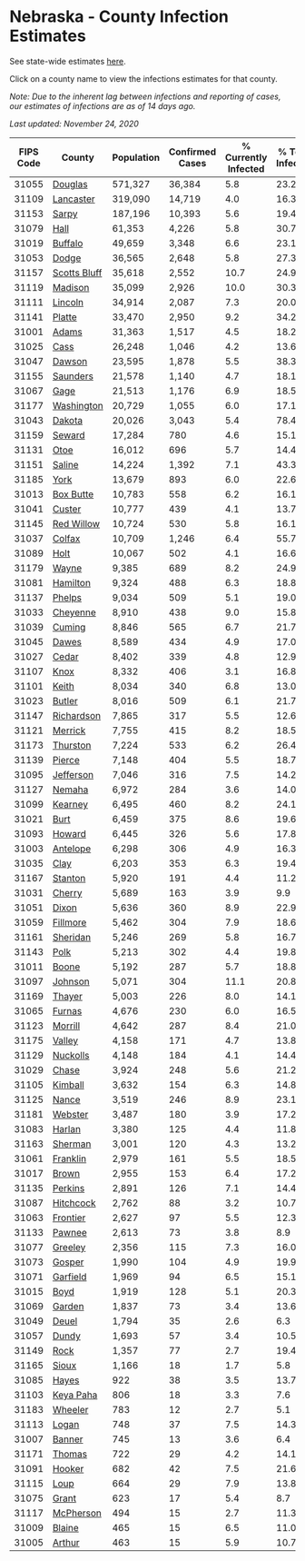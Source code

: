 # Nebraska - County Infection Estimates

See state-wide estimates [here](/infections/us-ne).

Click on a county name to view the infections estimates for that county.

*Note: Due to the inherent lag between infections and reporting of cases, our estimates of infections are as of 14 days ago.*

*Last updated: November 24, 2020*

|   FIPS Code |                       County |   Population |   Confirmed Cases |   % Currently Infected |   % Total Infected |
|-------------|------------------------------|--------------|-------------------|------------------------|--------------------|
|       31055 |           [Douglas](douglas) |      571,327 |            36,384 |                    5.8 |               23.2 |
|       31109 |       [Lancaster](lancaster) |      319,090 |            14,719 |                    4.0 |               16.3 |
|       31153 |               [Sarpy](sarpy) |      187,196 |            10,393 |                    5.6 |               19.4 |
|       31079 |                 [Hall](hall) |       61,353 |             4,226 |                    5.8 |               30.7 |
|       31019 |           [Buffalo](buffalo) |       49,659 |             3,348 |                    6.6 |               23.1 |
|       31053 |               [Dodge](dodge) |       36,565 |             2,648 |                    5.8 |               27.3 |
|       31157 | [Scotts Bluff](scotts-bluff) |       35,618 |             2,552 |                   10.7 |               24.9 |
|       31119 |           [Madison](madison) |       35,099 |             2,926 |                   10.0 |               30.3 |
|       31111 |           [Lincoln](lincoln) |       34,914 |             2,087 |                    7.3 |               20.0 |
|       31141 |             [Platte](platte) |       33,470 |             2,950 |                    9.2 |               34.2 |
|       31001 |               [Adams](adams) |       31,363 |             1,517 |                    4.5 |               18.2 |
|       31025 |                 [Cass](cass) |       26,248 |             1,046 |                    4.2 |               13.6 |
|       31047 |             [Dawson](dawson) |       23,595 |             1,878 |                    5.5 |               38.3 |
|       31155 |         [Saunders](saunders) |       21,578 |             1,140 |                    4.7 |               18.1 |
|       31067 |                 [Gage](gage) |       21,513 |             1,176 |                    6.9 |               18.5 |
|       31177 |     [Washington](washington) |       20,729 |             1,055 |                    6.0 |               17.1 |
|       31043 |             [Dakota](dakota) |       20,026 |             3,043 |                    5.4 |               78.4 |
|       31159 |             [Seward](seward) |       17,284 |               780 |                    4.6 |               15.1 |
|       31131 |                 [Otoe](otoe) |       16,012 |               696 |                    5.7 |               14.4 |
|       31151 |             [Saline](saline) |       14,224 |             1,392 |                    7.1 |               43.3 |
|       31185 |                 [York](york) |       13,679 |               893 |                    6.0 |               22.6 |
|       31013 |       [Box Butte](box-butte) |       10,783 |               558 |                    6.2 |               16.1 |
|       31041 |             [Custer](custer) |       10,777 |               439 |                    4.1 |               13.7 |
|       31145 |     [Red Willow](red-willow) |       10,724 |               530 |                    5.8 |               16.1 |
|       31037 |             [Colfax](colfax) |       10,709 |             1,246 |                    6.4 |               55.7 |
|       31089 |                 [Holt](holt) |       10,067 |               502 |                    4.1 |               16.6 |
|       31179 |               [Wayne](wayne) |        9,385 |               689 |                    8.2 |               24.9 |
|       31081 |         [Hamilton](hamilton) |        9,324 |               488 |                    6.3 |               18.8 |
|       31137 |             [Phelps](phelps) |        9,034 |               509 |                    5.1 |               19.0 |
|       31033 |         [Cheyenne](cheyenne) |        8,910 |               438 |                    9.0 |               15.8 |
|       31039 |             [Cuming](cuming) |        8,846 |               565 |                    6.7 |               21.7 |
|       31045 |               [Dawes](dawes) |        8,589 |               434 |                    4.9 |               17.0 |
|       31027 |               [Cedar](cedar) |        8,402 |               339 |                    4.8 |               12.9 |
|       31107 |                 [Knox](knox) |        8,332 |               406 |                    3.1 |               16.8 |
|       31101 |               [Keith](keith) |        8,034 |               340 |                    6.8 |               13.0 |
|       31023 |             [Butler](butler) |        8,016 |               509 |                    6.1 |               21.7 |
|       31147 |     [Richardson](richardson) |        7,865 |               317 |                    5.5 |               12.6 |
|       31121 |           [Merrick](merrick) |        7,755 |               415 |                    8.2 |               18.5 |
|       31173 |         [Thurston](thurston) |        7,224 |               533 |                    6.2 |               26.4 |
|       31139 |             [Pierce](pierce) |        7,148 |               404 |                    5.5 |               18.7 |
|       31095 |       [Jefferson](jefferson) |        7,046 |               316 |                    7.5 |               14.2 |
|       31127 |             [Nemaha](nemaha) |        6,972 |               284 |                    3.6 |               14.0 |
|       31099 |           [Kearney](kearney) |        6,495 |               460 |                    8.2 |               24.1 |
|       31021 |                 [Burt](burt) |        6,459 |               375 |                    8.6 |               19.6 |
|       31093 |             [Howard](howard) |        6,445 |               326 |                    5.6 |               17.8 |
|       31003 |         [Antelope](antelope) |        6,298 |               306 |                    4.9 |               16.3 |
|       31035 |                 [Clay](clay) |        6,203 |               353 |                    6.3 |               19.4 |
|       31167 |           [Stanton](stanton) |        5,920 |               191 |                    4.4 |               11.2 |
|       31031 |             [Cherry](cherry) |        5,689 |               163 |                    3.9 |                9.9 |
|       31051 |               [Dixon](dixon) |        5,636 |               360 |                    8.9 |               22.9 |
|       31059 |         [Fillmore](fillmore) |        5,462 |               304 |                    7.9 |               18.6 |
|       31161 |         [Sheridan](sheridan) |        5,246 |               269 |                    5.8 |               16.7 |
|       31143 |                 [Polk](polk) |        5,213 |               302 |                    4.4 |               19.8 |
|       31011 |               [Boone](boone) |        5,192 |               287 |                    5.7 |               18.8 |
|       31097 |           [Johnson](johnson) |        5,071 |               304 |                   11.1 |               20.8 |
|       31169 |             [Thayer](thayer) |        5,003 |               226 |                    8.0 |               14.1 |
|       31065 |             [Furnas](furnas) |        4,676 |               230 |                    6.0 |               16.5 |
|       31123 |           [Morrill](morrill) |        4,642 |               287 |                    8.4 |               21.0 |
|       31175 |             [Valley](valley) |        4,158 |               171 |                    4.7 |               13.8 |
|       31129 |         [Nuckolls](nuckolls) |        4,148 |               184 |                    4.1 |               14.4 |
|       31029 |               [Chase](chase) |        3,924 |               248 |                    5.6 |               21.2 |
|       31105 |           [Kimball](kimball) |        3,632 |               154 |                    6.3 |               14.8 |
|       31125 |               [Nance](nance) |        3,519 |               246 |                    8.9 |               23.1 |
|       31181 |           [Webster](webster) |        3,487 |               180 |                    3.9 |               17.2 |
|       31083 |             [Harlan](harlan) |        3,380 |               125 |                    4.4 |               11.8 |
|       31163 |           [Sherman](sherman) |        3,001 |               120 |                    4.3 |               13.2 |
|       31061 |         [Franklin](franklin) |        2,979 |               161 |                    5.5 |               18.5 |
|       31017 |               [Brown](brown) |        2,955 |               153 |                    6.4 |               17.2 |
|       31135 |           [Perkins](perkins) |        2,891 |               126 |                    7.1 |               14.4 |
|       31087 |       [Hitchcock](hitchcock) |        2,762 |                88 |                    3.2 |               10.7 |
|       31063 |         [Frontier](frontier) |        2,627 |                97 |                    5.5 |               12.3 |
|       31133 |             [Pawnee](pawnee) |        2,613 |                73 |                    3.8 |                8.9 |
|       31077 |           [Greeley](greeley) |        2,356 |               115 |                    7.3 |               16.0 |
|       31073 |             [Gosper](gosper) |        1,990 |               104 |                    4.9 |               19.9 |
|       31071 |         [Garfield](garfield) |        1,969 |                94 |                    6.5 |               15.1 |
|       31015 |                 [Boyd](boyd) |        1,919 |               128 |                    5.1 |               20.3 |
|       31069 |             [Garden](garden) |        1,837 |                73 |                    3.4 |               13.6 |
|       31049 |               [Deuel](deuel) |        1,794 |                35 |                    2.6 |                6.3 |
|       31057 |               [Dundy](dundy) |        1,693 |                57 |                    3.4 |               10.5 |
|       31149 |                 [Rock](rock) |        1,357 |                77 |                    2.7 |               19.4 |
|       31165 |               [Sioux](sioux) |        1,166 |                18 |                    1.7 |                5.8 |
|       31085 |               [Hayes](hayes) |          922 |                38 |                    3.5 |               13.7 |
|       31103 |       [Keya Paha](keya-paha) |          806 |                18 |                    3.3 |                7.6 |
|       31183 |           [Wheeler](wheeler) |          783 |                12 |                    2.7 |                5.1 |
|       31113 |               [Logan](logan) |          748 |                37 |                    7.5 |               14.3 |
|       31007 |             [Banner](banner) |          745 |                13 |                    3.6 |                6.4 |
|       31171 |             [Thomas](thomas) |          722 |                29 |                    4.2 |               14.1 |
|       31091 |             [Hooker](hooker) |          682 |                42 |                    7.5 |               21.6 |
|       31115 |                 [Loup](loup) |          664 |                29 |                    7.9 |               13.8 |
|       31075 |               [Grant](grant) |          623 |                17 |                    5.4 |                8.7 |
|       31117 |       [McPherson](mcpherson) |          494 |                15 |                    2.7 |               11.3 |
|       31009 |             [Blaine](blaine) |          465 |                15 |                    6.5 |               11.0 |
|       31005 |             [Arthur](arthur) |          463 |                15 |                    5.9 |               10.7 |